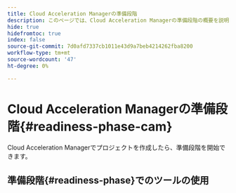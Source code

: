 ```yaml
---
title: Cloud Acceleration Managerの準備段階
description: このページでは、Cloud Acceleration Managerの準備段階の概要を説明します。
hide: true
hidefromtoc: true
index: false
source-git-commit: 7d0afd7337cb1011e43d9a7beb4214262fba8200
workflow-type: tm+mt
source-wordcount: '47'
ht-degree: 0%

---
```



# Cloud Acceleration Managerの準備段階{#readiness-phase-cam}

Cloud Acceleration Managerでプロジェクトを作成したら、準備段階を開始できます。

## 準備段階{#readiness-phase}でのツールの使用

